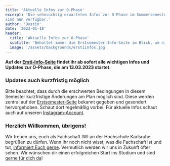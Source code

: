 ```yaml
---
title: 'Aktuelle Infos zur O-Phase'
excerpt: 'Die sehnsüchtig erwarteten Infos zur O-Phase im Sommersemester 2022
sind nun verfügbar.'
author: 'Dustin'
date: '2023-01-18'
header:
  title: 'Aktuelle Infos zur O-Phase'
  subtitle: 'Behaltet immer die Erstsemester-Info-Seite im Blick, um nichts zu verpassen'
  image: '/assets/backgrounds/erstiinfos.jpg'
---
```

**Auf der [Ersti-Info-Seite](/erstiinfos/) findet ihr ab sofort alle wichtigen Infos und Updates zur O-Phase, die am 13.03.2023 startet.**

### Updates auch kurzfristig möglich

Bitte beachtet, dass durch die erschwerten Bedingungen in diesem Semester kurzfristige Änderungen am Plan möglich sind. Diese werden zentral auf der [Erstsemester-Seite](/erstiinfos/) bekannt gegeben und gesondert hervorgehoben. Schaut dort regelmäßig vorbei. Für aktuelle Infos schaut auch auf unseren [Instagram-Account](https://www.instagram.com/iwi_fachschaft/).

### Herzlich Willkommen, übrigens!

Wir freuen uns, euch als Fachschaft IWI an der Hochschule Karlsruhe begrüßen zu dürfen. Wenn Ihr noch nicht wisst, was die Fachschaft ist und tut, [informiert Euch gerne](/werwirsind/). Vermutlich werden wir uns in Zukunft öfter sehen.
Wir wünschen dir einen erfolgreichen Start ins Studium und sind [gerne für dich da](/kontakt/)!
